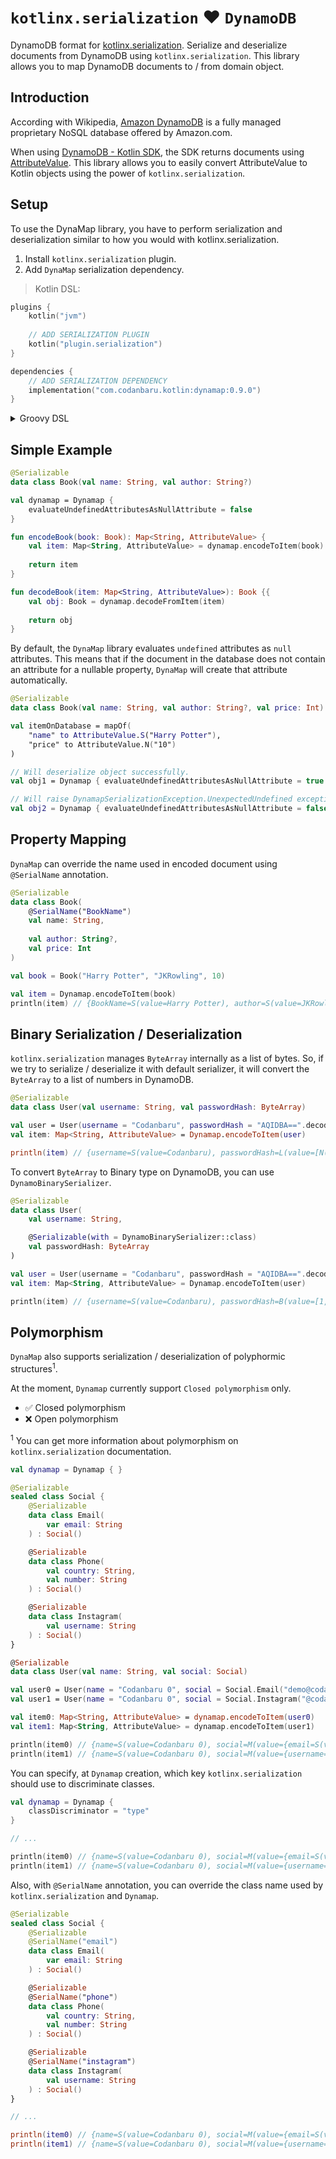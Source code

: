 # `kotlinx.serialization` :heart: `DynamoDB`

DynamoDB format for [kotlinx.serialization](https://github.com/kotlin/kotlinx.serialization). Serialize and deserialize documents from DynamoDB using `kotlinx.serialization`. This library allows you to map DynamoDB documents to / from domain object.

## Introduction

According with Wikipedia, [Amazon DynamoDB](https://aws.amazon.com/dynamodb/) is a fully managed proprietary NoSQL database offered by Amazon.com.

When using [DynamoDB - Kotlin SDK](https://central.sonatype.com/artifact/aws.sdk.kotlin/dynamodb), the SDK returns documents using [AttributeValue](https://sdk.amazonaws.com/kotlin/api/latest/dynamodb/aws.sdk.kotlin.services.dynamodb.model/-attribute-value/index.html). This library allows you to easily convert AttributeValue to Kotlin objects using the power of `kotlinx.serialization`.

## Setup

To use the DynaMap library, you have to perform serialization and deserialization similar to how you would with kotlinx.serialization.

1. Install `kotlinx.serialization` plugin.
2. Add `DynaMap` serialization dependency.

> Kotlin DSL:

```kotlin
plugins {
    kotlin("jvm")
    
    // ADD SERIALIZATION PLUGIN
    kotlin("plugin.serialization")
}

dependencies {
    // ADD SERIALIZATION DEPENDENCY
    implementation("com.codanbaru.kotlin:dynamap:0.9.0")
}
```

<details>
    <summary>Groovy DSL</summary>

```gradle
plugins {
    // ADD SERIALIZATION PLUGIN
    id 'org.jetbrains.kotlin.plugin.serialization'
}    

dependencies {
    // ADD SERIALIZATION DEPENDENCY
    implementation 'com.codanbaru.kotlin:dynamap:0.9.0'
}
```
</details>

## Simple Example

```kotlin
@Serializable
data class Book(val name: String, val author: String?)

val dynamap = Dynamap {
    evaluateUndefinedAttributesAsNullAttribute = false
}

fun encodeBook(book: Book): Map<String, AttributeValue> {
    val item: Map<String, AttributeValue> = dynamap.encodeToItem(book)
  
    return item
}

fun decodeBook(item: Map<String, AttributeValue>): Book {{
    val obj: Book = dynamap.decodeFromItem(item)
  
    return obj
}
```

By default, the `DynaMap` library evaluates `undefined` attributes as `null` attributes. This means that if the document in the database does not contain an attribute for a nullable property, `DynaMap` will create that attribute automatically.

```kotlin
@Serializable
data class Book(val name: String, val author: String?, val price: Int)

val itemOnDatabase = mapOf(
    "name" to AttributeValue.S("Harry Potter"),
    "price" to AttributeValue.N("10")
)

// Will deserialize object successfully.
val obj1 = Dynamap { evaluateUndefinedAttributesAsNullAttribute = true }.decodeFromItem<Book>(itemOnDatabase)

// Will raise DynamapSerializationException.UnexpectedUndefined exception.
val obj2 = Dynamap { evaluateUndefinedAttributesAsNullAttribute = false }.decodeFromItem<Book>(itemOnDatabase)
```


## Property Mapping

`DynaMap` can override the name used in encoded document using `@SerialName` annotation.

```kotlin
@Serializable
data class Book(
    @SerialName("BookName")
    val name: String,
    
    val author: String?,
    val price: Int
)

val book = Book("Harry Potter", "JKRowling", 10)

val item = Dynamap.encodeToItem(book)
println(item) // {BookName=S(value=Harry Potter), author=S(value=JKRowling), price=N(value=10)}
```

## Binary Serialization / Deserialization

`kotlinx.serialization` manages `ByteArray` internally as a list of bytes. So, if we try to serialize / deserialize it with default serializer, it will convert the `ByteArray` to a list of numbers in DynamoDB.

```kotlin
@Serializable
data class User(val username: String, val passwordHash: ByteArray)

val user = User(username = "Codanbaru", passwordHash = "AQIDBA==".decodeBase64Bytes())
val item: Map<String, AttributeValue> = Dynamap.encodeToItem(user)

println(item) // {username=S(value=Codanbaru), passwordHash=L(value=[N(value=1), N(value=2), N(value=3), N(value=4)])}
```

To convert `ByteArray` to Binary type on DynamoDB, you can use `DynamoBinarySerializer`.

```kotlin
@Serializable
data class User(
    val username: String,

    @Serializable(with = DynamoBinarySerializer::class)
    val passwordHash: ByteArray
)

val user = User(username = "Codanbaru", passwordHash = "AQIDBA==".decodeBase64Bytes())
val item: Map<String, AttributeValue> = Dynamap.encodeToItem(user)

println(item) // {username=S(value=Codanbaru), passwordHash=B(value=[1, 2, 3, 4])}
```

## Polymorphism

`DynaMap` also supports serialization / deserialization of polyphormic structures<sup>1</sup>.

At the moment, `Dynamap` currently support `Closed polymorphism` only.

- :white_check_mark: Closed polymorphism
- :x: Open polymorphism

<sup>1</sup> You can get more information about polymorphism on `kotlinx.serialization` documentation.

```kotlin
val dynamap = Dynamap { }

@Serializable
sealed class Social {
    @Serializable
    data class Email(
        var email: String
    ) : Social()

    @Serializable
    data class Phone(
        val country: String,
        val number: String
    ) : Social()

    @Serializable
    data class Instagram(
        val username: String
    ) : Social()
}

@Serializable
data class User(val name: String, val social: Social)

val user0 = User(name = "Codanbaru 0", social = Social.Email("demo@codanbaru.com"))
val user1 = User(name = "Codanbaru 0", social = Social.Instagram("@codanbaru"))

val item0: Map<String, AttributeValue> = dynamap.encodeToItem(user0)
val item1: Map<String, AttributeValue> = dynamap.encodeToItem(user1)

println(item0) // {name=S(value=Codanbaru 0), social=M(value={email=S(value=demo@codanbaru.com), __dynamap_serialization_type=S(value=com.codanbaru.app.Social.Email)})}
println(item1) // {name=S(value=Codanbaru 0), social=M(value={username=S(value=@codanbaru), __dynamap_serialization_type=S(value=com.codanbaru.app.Social.Instagram)})}
```

You can specify, at `Dynamap` creation, which key `kotlinx.serialization` should use to discriminate classes.

```kotlin
val dynamap = Dynamap {
    classDiscriminator = "type"
}

// ...

println(item0) // {name=S(value=Codanbaru 0), social=M(value={email=S(value=demo@codanbaru.com), type=S(value=com.codanbaru.app.Social.Email)})}
println(item1) // {name=S(value=Codanbaru 0), social=M(value={username=S(value=@codanbaru), type=S(value=com.codanbaru.app.Social.Instagram)})}
```

Also, with `@SerialName` annotation, you can override the class name used by `kotlinx.serialization` and `Dynamap`.

```kotlin
@Serializable
sealed class Social {
    @Serializable
    @SerialName("email")
    data class Email(
        var email: String
    ) : Social()

    @Serializable
    @SerialName("phone")
    data class Phone(
        val country: String,
        val number: String
    ) : Social()

    @Serializable
    @SerialName("instagram")
    data class Instagram(
        val username: String
    ) : Social()
}

// ...

println(item0) // {name=S(value=Codanbaru 0), social=M(value={email=S(value=demo@codanbaru.com), type=S(value=com.codanbaru.app.Social.Email)})}
println(item1) // {name=S(value=Codanbaru 0), social=M(value={username=S(value=@codanbaru), type=S(value=com.codanbaru.app.Social.Instagram)})}
```
